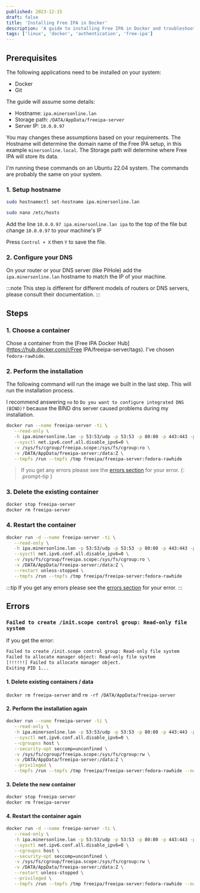 ```yaml
---
published: 2023-12-15
draft: false
title: 'Installing Free IPA in Docker'
description: 'A guide to installing Free IPA in Docker and troubleshooting common errors.'
tags: ['linux', 'docker', 'authentication', 'free-ipa']
---
```


## Prerequisites

The following applications need to be installed on your system:

- Docker
- Git

The guide will assume some details:

- Hostname: `ipa.minersonline.lan`
- Storage path: `/DATA/AppData/freeipa-server`
- Server IP: `10.0.0.97`

You may changes these assumptions based on your requirements. The Hostname will determine the domain name of the Free IPA setup, in this example `minersonline.local`. The Storage path will determine where Free IPA will store its data.

I'm running these commands on an Ubuntu 22.04 system. The commands are probably the same on your system.

### 1. Setup hostname

```bash
sudo hostnamectl set-hostname ipa.minersonline.lan
```

```bash
sudo nano /etc/hosts
```

Add the line `10.0.0.97 ipa.minersonline.lan ipa` to the top of the file but change `10.0.0.97` to your machine's IP

Press `Control + X` then `Y` to save the file.

### 2. Configure your DNS

On your router or your DNS server (like PiHole) add the `ipa.minersonline.lan` hostname to match the IP of your machine.

:::note
This step is different for different models of routers or DNS servers, please consult their documentation.
:::

## Steps

### 1. Choose a container

Chose a container from the [Free IPA Docker Hub](https://hub.docker.com/r/Free IPA/freeipa-server/tags). I've chosen `fedora-rawhide`.

### 2. Perform the installation

The following command will run the image we built in the last step. This will run the installation process.

I recommend answering `no` to `Do you want to configure integrated DNS (BIND)?` because the BIND dns server caused problems during my installation.

```bash
docker run --name freeipa-server -ti \
   --read-only \
   -h ipa.minersonline.lan -p 53:53/udp -p 53:53 -p 80:80 -p 443:443 -p 389:389 -p 636:636 -p 88:88 -p 464:464 -p 88:88/udp -p 464:464/udp -p 123:123/udp \
   --sysctl net.ipv6.conf.all.disable_ipv6=0 \
   -v /sys/fs/cgroup/freeipa.scope:/sys/fs/cgroup:ro \
   -v /DATA/AppData/freeipa-server:/data:Z \
   --tmpfs /run --tmpfs /tmp freeipa/freeipa-server:fedora-rawhide
```

> If you get any errors please see the [errors section](#errors) for your error.
{: .prompt-tip }

### 3. Delete the existing container

```bash
docker stop freeipa-server
docker rm freeipa-server
```

### 4. Restart the container

```bash
docker run -d --name freeipa-server -ti \
   --read-only \
   -h ipa.minersonline.lan -p 53:53/udp -p 53:53 -p 80:80 -p 443:443 -p 389:389 -p 636:636 -p 88:88 -p 464:464 -p 88:88/udp -p 464:464/udp -p 123:123/udp \
   --sysctl net.ipv6.conf.all.disable_ipv6=0 \
   -v /sys/fs/cgroup/freeipa.scope:/sys/fs/cgroup:ro \
   -v /DATA/AppData/freeipa-server:/data:Z \
   --restart unless-stopped \
   --tmpfs /run --tmpfs /tmp freeipa/freeipa-server:fedora-rawhide
```

:::tip
If you get any errors please see the [errors section](#errors) for your error.
:::

## Errors

### `Failed to create /init.scope control group: Read-only file system`

If you get the error:

```txt
Failed to create /init.scope control group: Read-only file system
Failed to allocate manager object: Read-only file system
[!!!!!!] Failed to allocate manager object.
Exiting PID 1...
```

#### 1. Delete existing containers / data

`docker rm freeipa-server` and `rm -rf /DATA/AppData/freeipa-server`

#### 2. Perform the installation again

```bash
docker run --name freeipa-server -ti \
   --read-only \
   -h ipa.minersonline.lan -p 53:53/udp -p 53:53 -p 80:80 -p 443:443 -p 389:389 -p 636:636 -p 88:88 -p 464:464 -p 88:88/udp -p 464:464/udp -p 123:123/udp \
   --sysctl net.ipv6.conf.all.disable_ipv6=0 \
   --cgroupns host \
   --security-opt seccomp=unconfined \
   -v /sys/fs/cgroup/freeipa.scope:/sys/fs/cgroup:rw \
   -v /DATA/AppData/freeipa-server:/data:Z \
   --privileged \
   --tmpfs /run --tmpfs /tmp freeipa/freeipa-server:fedora-rawhide --no-ntp
```

#### 3. Delete the new container

```bash
docker stop freeipa-server
docker rm freeipa-server
```

#### 4. Restart the container again

```bash
docker run -d --name freeipa-server -ti \
   --read-only \
   -h ipa.minersonline.lan -p 53:53/udp -p 53:53 -p 80:80 -p 443:443 -p 389:389 -p 636:636 -p 88:88 -p 464:464 -p 88:88/udp -p 464:464/udp -p 123:123/udp \
   --sysctl net.ipv6.conf.all.disable_ipv6=0 \
   --cgroupns host \
   --security-opt seccomp=unconfined \
   -v /sys/fs/cgroup/freeipa.scope:/sys/fs/cgroup:rw \
   -v /DATA/AppData/freeipa-server:/data:Z \
   --restart unless-stopped \
   --privileged \
   --tmpfs /run --tmpfs /tmp freeipa/freeipa-server:fedora-rawhide --no-ntp
```
